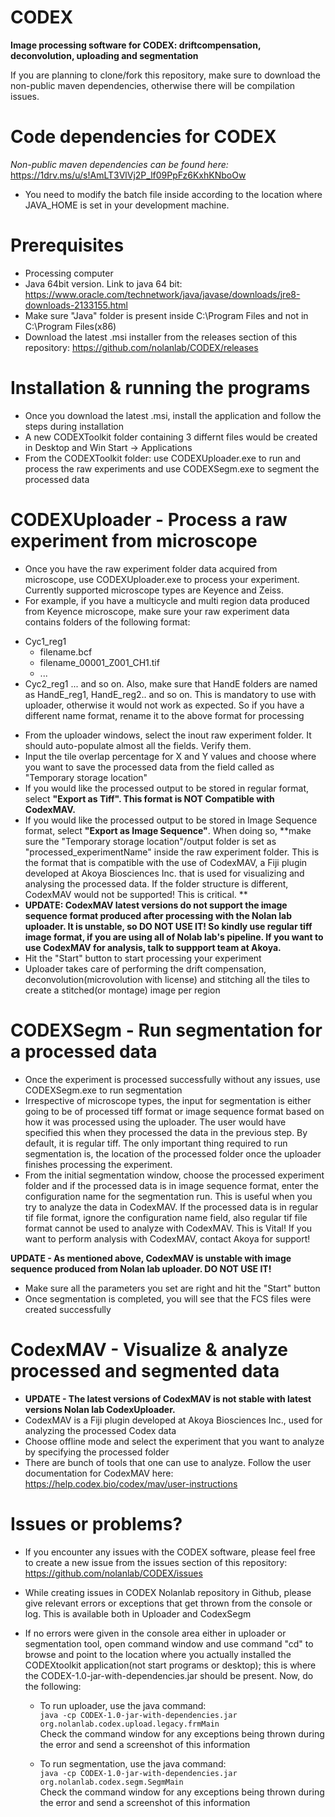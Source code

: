 # CODEX

**Image processing software for CODEX: driftcompensation, deconvolution, uploading and segmentation**

If you are planning to clone/fork this repository, make sure to download the non-public maven dependencies, otherwise there will be compilation issues.

# Code dependencies for CODEX
*Non-public maven dependencies can be found here:* https://1drv.ms/u/s!AmLT3VlVj2P_lf09PpFz6KxhKNboOw
* You need to modify the batch file inside according to the location where JAVA_HOME is set in your development machine. 

# Prerequisites
* Processing computer
* Java 64bit version. Link to java 64 bit: https://www.oracle.com/technetwork/java/javase/downloads/jre8-downloads-2133155.html
* Make sure "Java" folder is present inside C:\Program Files and not in C:\Program Files(x86)
* Download the latest .msi installer from the releases section of this repository: https://github.com/nolanlab/CODEX/releases

# Installation & running the programs
* Once you download the latest .msi, install the application and follow the steps during installation
* A new CODEXToolkit folder containing 3 differnt files would be created in Desktop and Win Start -> Applications
* From the CODEXToolkit folder: use CODEXUploader.exe to run and process the raw experiments and use CODEXSegm.exe to segment the processed data

# CODEXUploader - Process a raw experiment from microscope
* Once you have the raw experiment folder data acquired from microscope, use CODEXUploader.exe to process your experiment. Currently supported microscope types are Keyence and Zeiss.
* For example, if you have a multicycle and multi region data produced from Keyence microscope, make sure your raw experiment data contains folders of the following format:
 - Cyc1_reg1
   - filename.bcf
   - filename_00001_Z001_CH1.tif
   - ...
 - Cyc2_reg1
 ...
and so on. Also, make sure that HandE folders are named as HandE_reg1, HandE_reg2.. and so on. This is mandatory to use with uploader, otherwise it would not work as expected. So if you have a different name format, rename it to the above format for processing
* From the uploader windows, select the inout raw experiment folder. It should auto-populate almost all the fields. Verify them.
* Input the tile overlap percentage for X and Y values and choose where you want to save the processed data from the field called as "Temporary storage location"
* If you would like the processed output to be stored in regular format, select **"Export as Tiff". This format is NOT Compatible with CodexMAV.**
* If you would like the processed output to be stored in Image Sequence format, select **"Export as Image Sequence"**. When doing so, **make sure the "Temporary storage location"/output folder is set as "processed_experimentName" inside the raw experiment folder. This is the format that is compatible with the use of CodexMAV, a Fiji plugin developed at Akoya Biosciences Inc. that is used for visualizing and analysing the processed data. If the folder structure is different, CodexMAV would not be supported! This is critical. ** 
* **UPDATE: CodexMAV latest versions do not support the image sequence format produced after processing with the Nolan lab uploader. It is unstable, so DO NOT USE IT! So kindly use regular tiff image format, if you are using all of Nolab lab's pipeline. If you want to use CodexMAV for analysis, talk to suppport team at Akoya.**
* Hit the "Start" button to start processing your experiment
* Uploader takes care of performing the drift compensation, deconvolution(microvolution with license) and stitching all the tiles to create a stitched(or montage) image per region

# CODEXSegm - Run segmentation for a processed data
* Once the experiment is processed successfully without any issues, use CODEXSegm.exe to run segmentation 
* Irrespective of microscope types, the input for segmentation is either going to be of processed tiff format or image sequence format based on how it was processed using the uploader. The user would have specified this when they processed the data in the previous step. By default, it is regular tiff. The only important thing required to run segmentation is, the location of the processed folder once the uploader finishes processing the experiment.
* From the initial segmentation window, choose the processed experiment folder and if the processed data is in image sequence format, enter the configuration name for the segmentation run. This is useful when you try to analyze the data in CodexMAV. If the processed data is in regular tif file format, ignore the configuration name field, also regular tif file format cannot be used to analyze with CodexMAV. This is Vital! If you want to perform analysis with CodexMAV, contact Akoya for support! 

**UPDATE - As mentioned above, CodexMAV is unstable with image sequence produced from Nolan lab uploader. DO NOT USE IT!**
* Make sure all the parameters you set are right and hit the "Start" button
* Once segmentation is completed, you will see that the FCS files were created successfully

# CodexMAV - Visualize & analyze processed and segmented data
* **UPDATE - The latest versions of CodexMAV is not stable with latest versions Nolan lab CodexUploader.** 
* CodexMAV is a Fiji plugin developed at Akoya Biosciences Inc., used for analyzing the processed Codex data
* Choose offline mode and select the experiment that you want to analyze by specifying the processed folder
* There are bunch of tools that one can use to analyze. Follow the user documentation for CodexMAV here: https://help.codex.bio/codex/mav/user-instructions

# Issues or problems?
* If you encounter any issues with the CODEX software, please feel free to create a new issue from the issues section of this repository: https://github.com/nolanlab/CODEX/issues
* While creating issues in CODEX Nolanlab repository in Github, please give relevant errors or exceptions that get thrown from the console or log. This is available both in Uploader and CodexSegm
* If no errors were given in the console area either in uploader or segmentation tool, open command window and use command "cd" to browse and point to the location where you actually installed the CODEXtoolkit application(not start programs or desktop); this is where the CODEX-1.0-jar-with-dependencies.jar should be present. Now, do the following:

  * To run uploader, use the java command:                                                                                                
  `java -cp CODEX-1.0-jar-with-dependencies.jar org.nolanlab.codex.upload.legacy.frmMain`                                                        
  Check the command window for any exceptions being thrown during the error and send a screenshot of this information
     
  * To run segmentation, use the java command:                                                                                            
  `java -cp CODEX-1.0-jar-with-dependencies.jar org.nolanlab.codex.segm.SegmMain`                                                        
  Check the command window for any exceptions being thrown during the error and send a screenshot of this information
